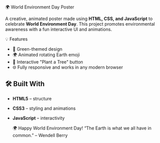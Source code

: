 🌍 World Environment Day Poster

A creative, animated poster made using **HTML, CSS, and JavaScript** to celebrate **World Environment Day**. 
This project promotes environmental awareness with a fun interactive UI and animations.

💡 Features

- 🌱 Green-themed design
- 🌍 Animated rotating Earth emoji
- 🎉 Interactive "Plant a Tree" button
- 🌐 Fully responsive and works in any modern browser

## 🛠️ Built With

- **HTML5** – structure
- **CSS3** – styling and animations
- **JavaScript** – interactivity

  🌍 Happy World Environment Day!
“The Earth is what we all have in common.” – Wendell Berry



